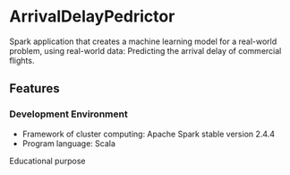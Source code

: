 # ArrivalDelayPedrictor
Spark application that creates a machine learning model for a real-world problem, using real-world data: Predicting the arrival delay of commercial flights.

## Features
### Development Environment
* Framework of cluster computing: Apache Spark stable version 2.4.4
* Program language: Scala

Educational purpose
